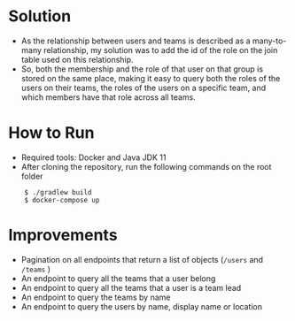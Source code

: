 # Solution

- As the relationship between users and teams is described as a many-to-many relationship, my solution was to add the id of the role on the join table used on this relationship. 
- So, both the membership and the role of that user on that group is stored on the same place, making it easy to query both the roles of the users on their teams, the roles of the users on a specific team, and which members have that role across all teams.

# How to Run

- Required tools: Docker and Java JDK 11
- After cloning the repository, run the following commands on the root folder

```shell
    $ ./gradlew build
    $ docker-compose up
```

# Improvements
- Pagination on all endpoints that return a list of objects (`/users` and `/teams` )
- An endpoint to query all the teams that a user belong
- An endpoint to query all the teams that a user is a team lead
- An endpoint to query the teams by name
- An endpoint to query the users by name, display name or location